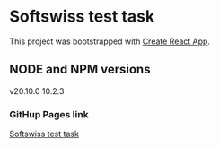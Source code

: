 # Softswiss test task

This project was bootstrapped with [Create React App](https://github.com/facebook/create-react-app).

## NODE and NPM versions
v20.10.0
10.2.3

### GitHup Pages link
[Softswiss test task](https://alexanderTUR.github.io/softswiss-test)

